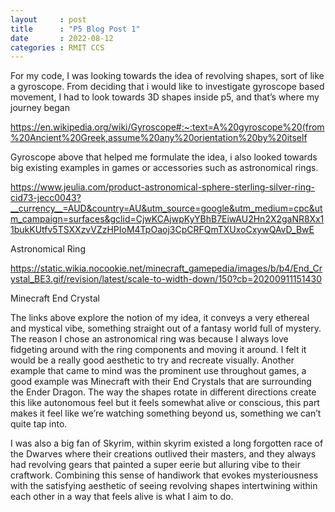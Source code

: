 ```yaml
---
layout     : post
title      : "P5 Blog Post 1"
date       : 2022-08-12
categories : RMIT CCS
---
```


For my code, I was looking towards the idea of revolving shapes, sort of like a gyroscope. From deciding that i would like to investigate gyroscope based movement, I had to look towards 3D shapes inside p5, and that’s where my journey began

https://en.wikipedia.org/wiki/Gyroscope#:~:text=A%20gyroscope%20(from%20Ancient%20Greek,assume%20any%20orientation%20by%20itself

Gyroscope above that helped me formulate the idea, i also looked towards big existing examples in games or accessories such as astronomical rings. 

https://www.jeulia.com/product-astronomical-sphere-sterling-silver-ring-cid73-jecc0043?__currency__=AUD&country=AU&utm_source=google&utm_medium=cpc&utm_campaign=surfaces&gclid=CjwKCAjwpKyYBhB7EiwAU2Hn2X2gaNR8Xx11bukKUtfv5TSXXzvVZzHPIoM4TpOaoj3CpCRFQmTXUxoCxywQAvD_BwE

Astronomical Ring 

https://static.wikia.nocookie.net/minecraft_gamepedia/images/b/b4/End_Crystal_BE3.gif/revision/latest/scale-to-width-down/150?cb=20200911151430

Minecraft End Crystal

The links above explore the notion of my idea, it conveys a very ethereal and mystical vibe, something straight out of a fantasy world full of mystery. The reason I chose an astronomical ring was because I always love fidgeting around with the ring components and moving it around. I felt it would be a really good aesthetic to try and recreate visually. Another example that came to mind was the prominent use throughout games, a good example was Minecraft with their End Crystals that are surrounding the Ender Dragon. The way the shapes rotate in different directions create this like autonomous feel but it feels somewhat alive or conscious, this part makes it feel like we’re watching something beyond us, something we can’t quite tap into.

I was also a big fan of Skyrim, within skyrim existed a long forgotten race of the Dwarves where their creations outlived their masters, and they always had revolving gears that painted a super eerie but alluring vibe to their craftwork. Combining this sense of handiwork that evokes mysteriousness with the satisfying aesthetic of seeing revolving shapes intertwining within each other in a way that feels alive is what I aim to do.

